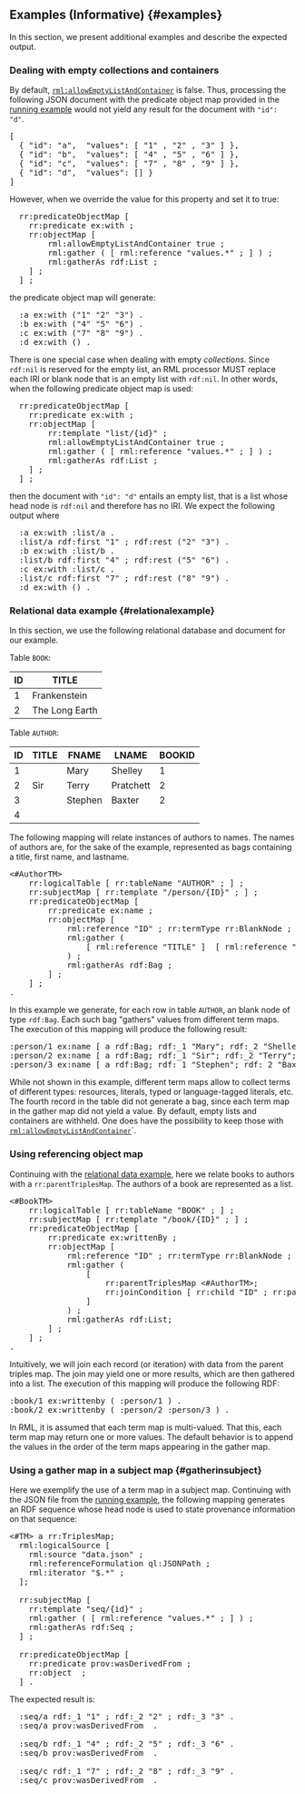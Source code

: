 ## Examples (Informative) {#examples}

In this section, we present additional examples and describe the expected output.


### Dealing with empty collections and containers

By default, [`rml:allowEmptyListAndContainer`](#rml-allowemptylistandcontainer) is false. 
Thus, processing the following JSON document with the predicate object map provided in the [running example](#runningexample) would not yield any result for the document with `"id": "d"`.

<pre class="ex-input">
[ 
  { "id": "a",  "values": [ "1" , "2" , "3" ] },
  { "id": "b",  "values": [ "4" , "5" , "6" ] },
  { "id": "c",  "values": [ "7" , "8" , "9" ] },
  { "id": "d",  "values": [] } 
]
</pre>

However, when we override the value for this property and set it to true:

<pre class="ex-mapping">
  rr:predicateObjectMap [
    rr:predicate ex:with ;
    rr:objectMap [
        rml:allowEmptyListAndContainer true ;
        rml:gather ( [ rml:reference "values.*" ; ] ) ;
        rml:gatherAs rdf:List ;
    ] ;
  ] ;
</pre>

the predicate object map will generate:

<pre class="ex-output">
  :a ex:with ("1" "2" "3") .
  :b ex:with ("4" "5" "6") .
  :c ex:with ("7" "8" "9") .
  :d ex:with () .
</pre>

There is one special case when dealing with empty *collections*. Since `rdf:nil` is reserved for the empty list, an RML processor MUST replace each IRI or blank node that is an empty list with `rdf:nil`. 
In other words, when the following predicate object map is used:

<pre class="ex-mapping">
  rr:predicateObjectMap [
    rr:predicate ex:with ;
    rr:objectMap [
        rr:template "list/{id}" ;
        rml:allowEmptyListAndContainer true ;
        rml:gather ( [ rml:reference "values.*" ; ] ) ;
        rml:gatherAs rdf:List ;
    ] ;
  ] ;
</pre>

then the document with `"id": "d"` entails an empty list, that is a list whose head node is `rdf:nil` and therefore has no IRI.
We expect the following output where

<pre class="ex-output">
  :a ex:with :list/a .
  :list/a rdf:first "1" ; rdf:rest ("2" "3") .
  :b ex:with :list/b .
  :list/b rdf:first "4" ; rdf:rest ("5" "6") .
  :c ex:with :list/c .
  :list/c rdf:first "7" ; rdf:rest ("8" "9") .
  :d ex:with () . 
</pre>


### Relational data example {#relationalexample}

In this section, we use the following relational database and document for our example.

Table `BOOK`:

| ID  | TITLE |
| --- | --- |
|  1  | Frankenstein |
|  2  | The Long Earth |


Table `AUTHOR`:

| ID | TITLE | FNAME | LNAME | BOOKID | 
| --- | --- | --- | --- | --- |
| 1 | | Mary | Shelley | 1 | 
| 2 | Sir | Terry | Pratchett | 2 | 
| 3 | | Stephen | Baxter | 2 | 
| 4 |||||

The following mapping will relate instances of authors to names. The names of authors are, for the sake of the example, represented as bags containing a title, first name, and lastname.

<pre class="ex-mapping">
<#AuthorTM>
    rr:logicalTable [ rr:tableName "AUTHOR" ; ] ;
    rr:subjectMap [ rr:template "/person/{ID}" ; ] ;
    rr:predicateObjectMap [
        rr:predicate ex:name ;
        rr:objectMap [
            rml:reference "ID" ; rr:termType rr:BlankNode ;
            rml:gather ( 
                [ rml:reference "TITLE" ]  [ rml:reference "FNAME" ]  [ rml:reference "LNAME" ] 
            ) ;
            rml:gatherAs rdf:Bag ;
        ] ;
    ] ;
.
</pre>

In this example we generate, for each row in table `AUTHOR`, an blank node of type `rdf:Bag`. Each such bag "gathers" values from different term maps. The execution of this mapping will produce the following result:

<pre class="ex-output">
:person/1 ex:name [ a rdf:Bag; rdf:_1 "Mary"; rdf:_2 "Shelley" ] . 
:person/2 ex:name [ a rdf:Bag; rdf:_1 "Sir"; rdf:_2 "Terry"; rdf:_3 "Pratchett" ] . 
:person/3 ex:name [ a rdf:Bag; rdf:_1 "Stephen"; rdf:_2 "Baxter" ] .
</pre>

While not shown in this example, different term maps allow to collect terms of different types: resources, literals, typed or language-tagged literals, etc. The fourth record in the table did not generate a bag, since each term map in the gather map did not yield a value. 
By default, empty lists and containers are withheld. One does have the possibility to keep those with [`rml:allowEmptyListAndContainer`](#rml-allowemptylistandcontainer)`.


### Using referencing object map

Continuing with the [relational data example](#relationalexample), here we relate books to authors with a `rr:parentTriplesMap`. The authors of a book are represented as a list.

<pre class="ex-mapping">
<#BookTM>
    rr:logicalTable [ rr:tableName "BOOK" ; ] ;
    rr:subjectMap [ rr:template "/book/{ID}" ; ] ;
    rr:predicateObjectMap [
        rr:predicate ex:writtenBy ;
        rr:objectMap [
            rml:reference "ID" ; rr:termType rr:BlankNode ;
            rml:gather ( 
                [ 
                    rr:parentTriplesMap <#AuthorTM>;
                    rr:joinCondition [ rr:child "ID" ; rr:parent "BOOKID" ; ] ;
                ] 
            ) ;
            rml:gatherAs rdf:List;
        ] ;
    ] ;
.
</pre>

Intuitively, we will join each record (or iteration) with data from the parent triples map. The join may yield one or more results, which are then gathered into a list. The execution of this mapping will produce the following RDF:

<pre class="ex-output">
:book/1 ex:writtenby ( :person/1 ) . 
:book/2 ex:writtenby ( :person/2 :person/3 ) .
</pre>

In RML, it is assumed that each term map is multi-valued. That this, each term map may return one or more values. The default behavior is to append the values in the order of the term maps appearing in the gather map.


### Using a gather map in a subject map {#gatherinsubject}

Here we exemplify the use of a term map in a subject map. Continuing with the JSON file from the [running example](#runningexample), the following mapping generates an RDF sequence whose head node is used to state provenance information on that sequence:

<pre class="ex-mapping">
<#TM> a rr:TriplesMap;
  rml:logicalSource [
    rml:source "data.json" ;
    rml:referenceFormulation ql:JSONPath ;
    rml:iterator "$.*" ;
  ];

  rr:subjectMap [
    rr:template "seq/{id}" ;
    rml:gather ( [ rml:reference "values.*" ; ] ) ;
    rml:gatherAs rdf:Seq ;  
  ] ;
  
  rr:predicateObjectMap [
    rr:predicate prov:wasDerivedFrom ;
    rr:object <data.json> ;
  ] .
</pre>

The expected result is:

<pre class="ex-output">
  :seq/a rdf:_1 "1" ; rdf:_2 "2" ; rdf:_3 "3" .
  :seq/a prov:wasDerivedFrom <data.json> .
  
  :seq/b rdf:_1 "4" ; rdf:_2 "5" ; rdf:_3 "6" .
  :seq/b prov:wasDerivedFrom <data.json> .
  
  :seq/c rdf:_1 "7" ; rdf:_2 "8" ; rdf:_3 "9" .
  :seq/c prov:wasDerivedFrom <data.json> .
</pre>
